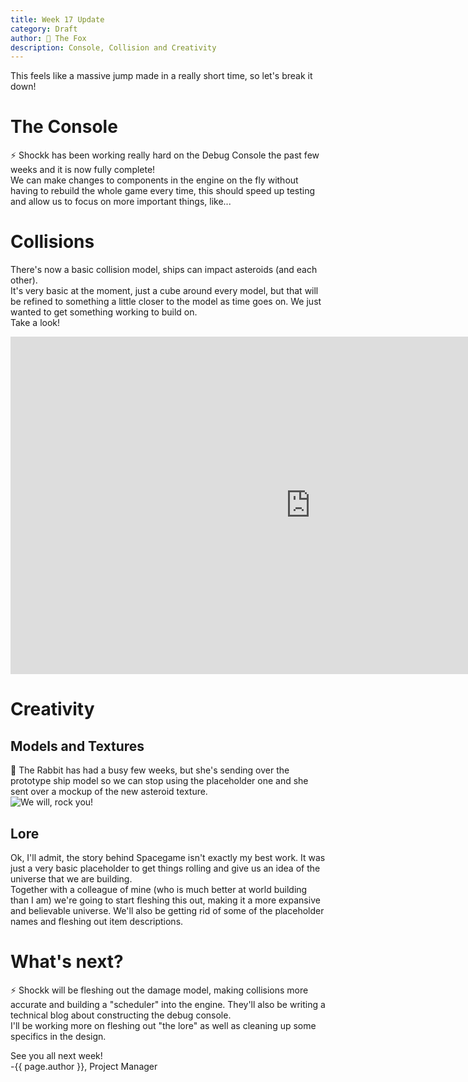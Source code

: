 ```yaml
---
title: Week 17 Update
category: Draft
author: 🦊 The Fox
description: Console, Collision and Creativity
---
```


This feels like a massive jump made in a really short time, so let's break it down!

# The Console

⚡ Shockk has been working really hard on the Debug Console the past few weeks and it is now fully complete!  
We can make changes to components in the engine on the fly without having to rebuild the whole game every time, this should speed up testing and allow us to focus on more important things, like...

# Collisions

There's now a basic collision model, ships can impact asteroids (and each other).  
It's very basic at the moment, just a cube around every model, but that will be refined to something a little closer to the model as time goes on. We just wanted to get something working to build on.  
Take a look!  
<div class="responsive-embed widescreen">
	<iframe width="960" height="540" src="https://www.youtube.com/embed/qTuWPFaq880" frameborder="0" allowfullscreen></iframe>
</div>

# Creativity

## Models and Textures

🐰 The Rabbit has had a busy few weeks, but she's sending over the prototype ship model so we can stop using the placeholder one and she sent over a mockup of the new asteroid texture.  
![We will, rock you!](/polar-space/assets/img/week-17/ast_rend.png)

## Lore

Ok, I'll admit, the story behind Spacegame isn't exactly my best work. It was just a very basic placeholder to get things rolling and give us an idea of the universe that we are building.  
Together with a colleague of mine (who is much better at world building than I am) we're going to start fleshing this out, making it a more expansive and believable universe. We'll also be getting rid of some of the placeholder names and fleshing out item descriptions.

# What's next?

⚡ Shockk will be fleshing out the damage model, making collisions more accurate and building a "scheduler" into the engine. They'll also be writing a technical blog about constructing the debug console.  
I'll be working more on fleshing out "the lore" as well as cleaning up some specifics in the design.

See you all next week!  
-{{ page.author }}, Project Manager